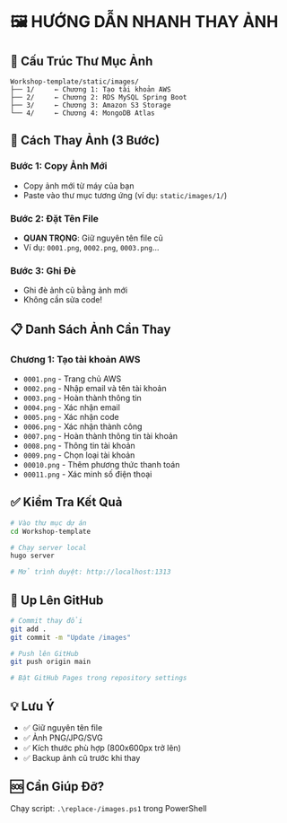 # 🖼️ HƯỚNG DẪN NHANH THAY ẢNH

## 📁 Cấu Trúc Thư Mục Ảnh

```
Workshop-template/static/images/
├── 1/     ← Chương 1: Tạo tài khoản AWS
├── 2/     ← Chương 2: RDS MySQL Spring Boot  
├── 3/     ← Chương 3: Amazon S3 Storage
└── 4/     ← Chương 4: MongoDB Atlas
```

## 🚀 Cách Thay Ảnh (3 Bước)

### Bước 1: Copy Ảnh Mới
- Copy ảnh mới từ máy của bạn
- Paste vào thư mục tương ứng (ví dụ: `static/images/1/`)

### Bước 2: Đặt Tên File
- **QUAN TRỌNG**: Giữ nguyên tên file cũ
- Ví dụ: `0001.png`, `0002.png`, `0003.png`...

### Bước 3: Ghi Đè
- Ghi đè ảnh cũ bằng ảnh mới
- Không cần sửa code!

## 📋 Danh Sách Ảnh Cần Thay

### Chương 1: Tạo tài khoản AWS
- `0001.png` - Trang chủ AWS
- `0002.png` - Nhập email và tên tài khoản
- `0003.png` - Hoàn thành thông tin
- `0004.png` - Xác nhận email
- `0005.png` - Xác nhận code
- `0006.png` - Xác nhận thành công
- `0007.png` - Hoàn thành thông tin tài khoản
- `0008.png` - Thông tin tài khoản
- `0009.png` - Chọn loại tài khoản
- `00010.png` - Thêm phương thức thanh toán
- `00011.png` - Xác minh số điện thoại

## ✅ Kiểm Tra Kết Quả

```bash
# Vào thư mục dự án
cd Workshop-template

# Chạy server local
hugo server

# Mở trình duyệt: http://localhost:1313
```

## 🚀 Up Lên GitHub

```bash
# Commit thay đổi
git add .
git commit -m "Update /images"

# Push lên GitHub
git push origin main

# Bật GitHub Pages trong repository settings
```

## 💡 Lưu Ý

- ✅ Giữ nguyên tên file
- ✅ Ảnh PNG/JPG/SVG
- ✅ Kích thước phù hợp (800x600px trở lên)
- ✅ Backup ảnh cũ trước khi thay

## 🆘 Cần Giúp Đỡ?

Chạy script: `.\replace-/images.ps1` trong PowerShell 